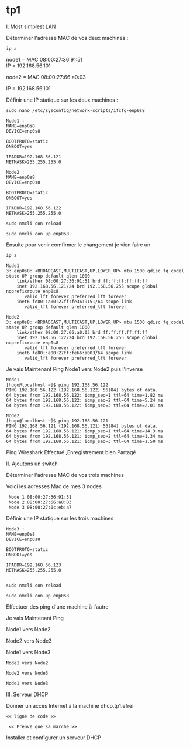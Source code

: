# tp1
I. Most simplest LAN


Déterminer l'adresse MAC de vos deux machines :

```ip a```

node1 = MAC 08:00:27:36:91:51          
IP = 192.168.56.101

node2 = MAC 08:00:27:66:a0:03

IP = 192.168.56.101


Définir une IP statique sur les deux machines :


```sudo nano /etc/sysconfig/network-scripts/ifcfg-enp0s8```
```
Node1 :
NAME=enp0s8
DEVICE=enp0s8

BOOTPROTO=static
ONBOOT=yes

IPADDR=192.168.56.121
NETMASK=255.255.255.0
```
```
Node2 :
NAME=enp0s8
DEVICE=enp0s8

BOOTPROTO=static
ONBOOT=yes

IPADDR=192.168.56.122
NETMASK=255.255.255.0
```

```sudo nmcli con reload ```                                               


```sudo nmcli con up enp0s8 ```

Ensuite pour venir comfirmer le changement je vien faire un

```ip a```

```
Node1
3: enp0s8: <BROADCAST,MULTICAST,UP,LOWER_UP> mtu 1500 qdisc fq_codel state UP group default qlen 1000
    link/ether 08:00:27:36:91:51 brd ff:ff:ff:ff:ff:ff
    inet 192.168.56.121/24 brd 192.168.56.255 scope global noprefixroute enp0s8
       valid_lft forever preferred_lft forever
    inet6 fe80::a00:27ff:fe36:9151/64 scope link
       valid_lft forever preferred_lft forever
```

```
Node2
3: enp0s8: <BROADCAST,MULTICAST,UP,LOWER_UP> mtu 1500 qdisc fq_codel state UP group default qlen 1000
    link/ether 08:00:27:66:a0:03 brd ff:ff:ff:ff:ff:ff
    inet 192.168.56.122/24 brd 192.168.56.255 scope global noprefixroute enp0s8
       valid_lft forever preferred_lft forever
    inet6 fe80::a00:27ff:fe66:a003/64 scope link
       valid_lft forever preferred_lft forever
```
Je vais Maintenant Ping Node1 vers Node2 puis l'inverse
```
Node1
[hugo@localhost ~]$ ping 192.168.56.122
PING 192.168.56.122 (192.168.56.122) 56(84) bytes of data.
64 bytes from 192.168.56.122: icmp_seq=1 ttl=64 time=1.82 ms
64 bytes from 192.168.56.122: icmp_seq=2 ttl=64 time=5.24 ms
64 bytes from 192.168.56.122: icmp_seq=3 ttl=64 time=2.01 ms
```

```
Node2
[hugo@localhost ~]$ ping 192.168.56.121
PING 192.168.56.121 (192.168.56.121) 56(84) bytes of data.
64 bytes from 192.168.56.121: icmp_seq=1 ttl=64 time=14.3 ms
64 bytes from 192.168.56.121: icmp_seq=2 ttl=64 time=1.34 ms
64 bytes from 192.168.56.121: icmp_seq=3 ttl=64 time=1.50 ms
```

Ping Wireshark Effectué ,Enregistrement bien Partagé


II. Ajoutons un switch


Déterminer l'adresse MAC de vos trois machines


 Voici les adresses Mac de mes 3 nodes
 
```
 Node 1 08:00:27:36:91:51 
 Node 2 08:00:27:66:a0:03
 Node 3 08:00:27:0c:eb:a7
```
Définir une IP statique sur les trois machines    
```
Node3 :
NAME=enp0s8
DEVICE=enp0s8

BOOTPROTO=static
ONBOOT=yes

IPADDR=192.168.56.123
NETMASK=255.255.255.0


```

```sudo nmcli con reload ```                                               


```sudo nmcli con up enp0s8 ```

 Effectuer des ping d'une machine à l'autre


 
Je vais Maintenant Ping 


Node1 vers Node2 


Node2 vers Node3


Node1 vers Node3


``` 
Node1 vers Node2

```

```
Node2 vers Node3

```

```
Node1 vers Node3

```


III. Serveur DHCP

Donner un accès Internet à la machine dhcp.tp1.efrei

``` << ligne de code >> ```


``` << Preuve que sa marche >>```


Installer et configurer un serveur DHCP





